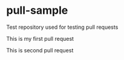 # pull-sample
Test repository used for testing pull requests 


This is my first pull request

This is second pull request